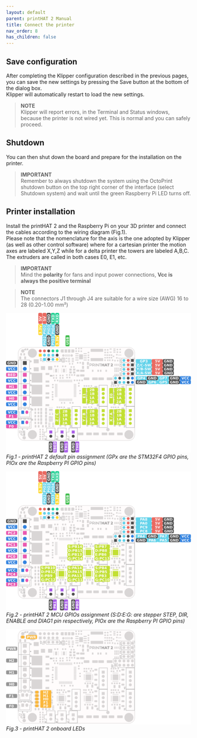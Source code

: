 ```yaml
---
layout: default
parent: printHAT 2 Manual
title: Connect the printer
nav_order: 8
has_children: false
---
```


## Save configuration
After completing the Klipper configuration described in the previous pages, you can save the new settings by pressing the Save button at the bottom of the dialog box.  
Klipper will automatically restart to load the new settings.

> **NOTE**  
Klipper will report errors, in the Terminal and Status windows, because the printer is not wired yet. This is normal and you can safely proceed.

## Shutdown
You can then shut down the board and prepare for the installation on the printer.

> **IMPORTANT**   
Remember to always shutdown the system using the OctoPrint shutdown button on the top right corner of the interface (select Shutdown system) and wait until the green Raspberry Pi LED turns off.

## Printer installation
Install the printHAT 2 and the Raspberry Pi on your 3D printer and connect the cables according to the wiring diagram (Fig.1).  
Please note that the nomenclature for the axis is the one adopted by Klipper (as well as other control software) where for a cartesian printer the motion axes are labeled X,Y,Z while for a delta printer the towers are labeled A,B,C. The extruders are called in both cases E0, E1, etc.  

> **IMPORTANT**  
Mind the **polarity** for fans and input power connections, **Vcc is always the positive terminal**  

> **NOTE**  
The connectors J1 through J4 are suitable for a wire size (AWG) 16 to 28 (0.20-1.00 mm²)



![phat2_pinout](../assets/img/phat2_pinout.png)
*Fig.1 - printHAT 2 default pin assignment (GPx are the STM32F4 GPIO pins, PIOx are the Raspberry PI GPIO pins)*

![phat2_pinout](../assets/img/phat2_gpio.png)
*Fig.2 - printHAT 2 MCU GPIOs assignment (S:D:E:G: are stepper STEP, DIR, ENABLE and DIAG1 pin respectively, PIOx are the Raspberry PI GPIO pins)*

![phat2_led](../assets/img/phat2_pinout_led.png)
*Fig.3 - printHAT 2 onboard LEDs*

